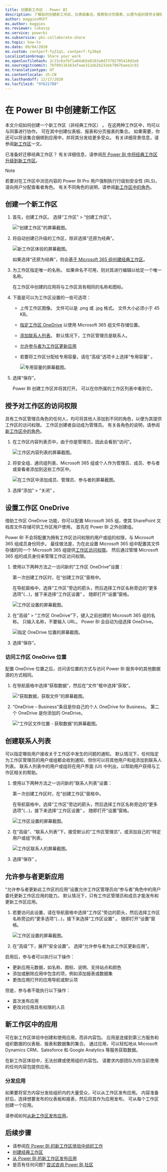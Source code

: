 ```yaml
---
title: 创建新工作区 - Power BI
description: 了解如何创建新工作区、仪表板集合、报表和分页报表，以便为组织提供关键指标。
author: maggiesMSFT
ms.author: maggies
ms.reviewer: lukaszp
ms.service: powerbi
ms.subservice: pbi-collaborate-share
ms.topic: how-to
ms.date: 09/04/2020
ms.custom: contperf-fy21q1, contperf-fy20q4
LocalizationGroup: Share your work
ms.openlocfilehash: 2c15c6afbf1a84ab5e8103a8d73792705418d2e6
ms.sourcegitcommit: 7bf09116163afaae312eb2b232eb7967baee2c92
ms.translationtype: HT
ms.contentlocale: zh-CN
ms.lasthandoff: 12/17/2020
ms.locfileid: "97621708"
---
```

# <a name="create-the-new-workspaces-in-power-bi"></a>在 Power BI 中创建新工作区

本文介绍如何创建一个新工作区（非经典工作区） 。 在这两种工作区中，均可以与同事进行协作。 可在其中创建仪表板、报表和分页报表的集合。 如果需要，你还可以将该集合捆绑到应用中，并将其分发给更多受众。 有关详细背景信息，请参阅[新工作区](service-new-workspaces.md)一文。

已准备好迁移经典工作区？ 有关详细信息，请参阅[在 Power BI 中将经典工作区升级到新工作区](service-upgrade-workspaces.md)。

> [!NOTE]
> 若要对在工作区中浏览内容的 Power BI Pro 用户强制执行行级别安全性 (RLS)，请向用户分配查看者角色。 有关不同角色的说明，请参阅[新工作区中的角色](service-new-workspaces.md#roles-in-the-new-workspaces)。

## <a name="create-one-of-the-new-workspaces"></a>创建一个新工作区

1. 首先，创建工作区。 选择“工作区” > “创建工作区”。
   
     ![“创建工作区”的屏幕截图。](media/service-create-the-new-workspaces/power-bi-workspace-create.png)

2. 将自动创建已升级的工作区，除非选择“还原为经典”。
   
     ![新工作区体验的屏幕截图。](media/service-create-the-new-workspaces/power-bi-new-workspace.png)
     
     如果选择“还原为经典”，则会[基于 Microsoft 365 组创建经典工作区](service-create-workspaces.md)。

2. 为工作区指定唯一的名称。 如果命名不可用，则对其进行编辑以给定一个唯一名称。
   
     在工作区中创建的应用将与工作区具有相同的名称和图标。
   
1. 下面是可以为工作区设置的一些可选项：

    - 上传工作区图像。 文件可以是 .png 或 .jpg 格式。 文件大小必须小于 45 KB。 
    - [指定工作区 OneDrive](#set-a-workspace-onedrive) 以使用 Microsoft 365 组文件存储位置。    
    - [添加联系人列表](#create-a-contact-list)。 默认情况下，工作区管理员是联系人。 
    - [允许参与者为工作区更新应用](#allow-contributors-to-update-the-app)
    - 若要将工作区分配给专用容量，请在“高级”选项卡上选择“专用容量”  。

        ![专用容量的屏幕截图。](media/service-create-the-new-workspaces/power-bi-workspace-premium.png)

1. 选择“保存”。

    Power BI 创建工作区并将其打开。 可以在你所属的工作区列表中看到它。 

## <a name="give-access-to-your-workspace"></a>授予对工作区的访问权限

具有工作区管理员角色的任何人，均可将其他人添加到不同的角色，以便为其提供工作区的访问权限。 工作区创建者自动成为管理员。 有关各角色的说明，请参阅[新工作区中的角色](service-new-workspaces.md#roles-in-the-new-workspaces)。

1. 在工作区内容列表页中，由于你是管理员，因此会看到“访问”。

    ![工作区内容列表的屏幕截图。](media/service-create-the-new-workspaces/power-bi-workspace-access-icon.png)

1. 将安全组、通讯组列表、Microsoft 365 组或个人作为管理员、成员、参与者或查看者添加到这些工作区中。 

    ![在工作区中添加成员、管理员、参与者的屏幕截图。](media/service-create-the-new-workspaces/power-bi-workspace-add-members.png)

9. 选择“添加” > “关闭” 。

## <a name="set-a-workspace-onedrive"></a>设置工作区 OneDrive

借助工作区 OneDrive 功能，你可以配置 Microsoft 365 组，使其 SharePoint 文档库文件存储可供工作区用户使用。 首先在 Power BI 之外创建组。 

Power BI 不会将配置为拥有工作区访问权限的用户或组的权限，与 Microsoft 365 组成员身份同步。 最佳做法是，为在此设置 Microsoft 365 组中配置其文件存储的同一个 Microsoft 365 组提供[工作区访问权限](#give-access-to-your-workspace)。 然后通过管理 Microsoft 365 组的成员身份来管理工作区访问权限。 

1. 使用以下两种方法之一访问新的“工作区 OneDrive”设置：

    第一次创建工作区时，在“创建工作区”窗格中。

    在导航窗格中，选择“工作区”旁边的箭头，然后选择工作区名称旁边的“更多选项”(…)，接下来选择“工作区设置”  。 随即打开“设置”窗格。

    ![工作区设置的屏幕截图。](media/service-create-the-new-workspaces/power-bi-workspace-new-settings.png)

2. 在“高级” > “工作区 OneDrive”下，键入之前创建的 Microsoft 365 组的名称。 只输入名称，不要输入 URL。 Power BI 会自动为组选择 OneDrive。

    ![指定 OneDrive 位置的屏幕截图。](media/service-create-the-new-workspaces/power-bi-new-workspace-onedrive.png)

3. 选择“保存”。

### <a name="access-the-workspace-onedrive-location"></a>访问工作区 OneDrive 位置

配置 OneDrive 位置之后，访问该位置的方式与访问 Power BI 服务中的其他数据源的方式相同。

1. 在导航窗格中选择“获取数据”，然后在“文件”框中选择“获取”。

    ![“获取数据，获取文件”的屏幕截图。](media/service-create-the-new-workspaces/power-bi-get-data-files.png)

1.  “OneDrive – Business”条目是你自己的个人 OneDrive for Business。 第二个 OneDrive 是你添加的 OneDrive。

    ![“工作区文件位置 - 获取数据”的屏幕截图。](media/service-create-the-new-workspaces/power-bi-new-workspace-get-data-onedrive.png)

## <a name="create-a-contact-list"></a>创建联系人列表

可以指定哪些用户接收关于工作区中发生的问题的通知。 默认情况下，任何指定为工作区管理员的用户或组都会收到通知，但你可以将其他用户和组添加到联系人列表。 联系人列表中的用户或组将在用户界面 (UI) 中列出，以帮助用户获得与工作区相关的帮助。

1. 使用以下两种方法之一访问新的“联系人列表”设置：

    第一次创建工作区时，在“创建工作区”窗格中。

    在导航窗格中，选择“工作区”旁边的箭头，然后选择工作区名称旁边的“更多选项”(…)，接下来选择“工作区设置”  。 随即打开“设置”窗格。

    ![工作区设置的屏幕截图。](media/service-create-the-new-workspaces/power-bi-workspace-new-settings.png)

2. 在“高级”、“联系人列表”下，接受默认的“工作区管理员”，或添加自己的“特定用户或组”列表。    

    ![工作区联系人的屏幕截图。](media/service-create-the-new-workspaces/power-bi-workspace-contacts.png)

3. 选择“保存” 。

## <a name="allow-contributors-to-update-the-app"></a>允许参与者更新应用

“允许参与者更新此工作区的应用”设置允许工作区管理员向“参与者”角色中的用户委托更新工作区应用的能力。 默认情况下，只有工作区管理员和成员才能发布和更新工作区应用。 

1. 若要访问此设置，请在导航窗格中选择“工作区”旁边的箭头，然后选择工作区名称旁边的“更多选项”(…)，接下来选择“工作区设置”  。 随即打开“设置”窗格。

    ![工作区设置的屏幕截图。](media/service-create-the-new-workspaces/power-bi-workspace-new-settings.png)

2. 在“高级”下，展开“安全设置”。  选择“允许参与者为此工作区更新应用”。 

启用后，参与者可以执行以下操作：
* 更新应用元数据，如名称、图标、说明、支持站点和颜色
* 添加或删除应用中包含的项，例如添加报表或数据集
* 更改应用打开的应用导航或默认项

但是，参与者不能执行以下操作：
* 首次发布应用
* 更改对应用具有权限的人员

## <a name="apps-in-the-new-workspaces"></a>新工作区中的应用

可在新工作区体验中创建和使用应用，而非内容包。 应用是连接到第三方服务和组织数据的仪表板、报表和数据集的集合。 通过应用，可以轻松地从 Microsoft Dynamics CRM、Salesforce 和 Google Analytics 等服务获取数据。

在新工作区体验中，无法创建或使用组织内容包。 请要求内部团队为你当前使用的任何内容包提供应用。 

### <a name="distribute-an-app"></a>分发应用

如果要将官方内容分发给组织内的大量受众，可以从工作区发布应用。  内容准备好后，选择想要发布的仪表板和报表，然后将其作为应用发布。 可从每个工作区创建一个应用。

请参阅如何[从新工作区发布应用](service-create-distribute-apps.md)。

## <a name="next-steps"></a>后续步骤
* 请参阅[在 Power BI 的新工作区体验中组织工作](service-new-workspaces.md)
* [创建经典工作区](service-create-workspaces.md)
* [从 Power BI 的新工作区发布应用](service-create-distribute-apps.md)
* 是否有任何问题? [尝试咨询 Power BI 社区](https://community.powerbi.com/)
